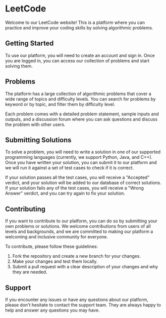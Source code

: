 # LeetCode

Welcome to our LeetCode website! This is a platform where you can practice and improve your coding skills by solving algorithmic problems.

## Getting Started

To use our platform, you will need to create an account and sign in. Once you are logged in, you can access our collection of problems and start solving them.

## Problems

The platform has a large collection of algorithmic problems that cover a wide range of topics and difficulty levels. You can search for problems by keyword or by topic, and filter them by difficulty level.

Each problem comes with a detailed problem statement, sample inputs and outputs, and a discussion forum where you can ask questions and discuss the problem with other users.

## Submitting Solutions

To solve a problem, you will need to write a solution in one of our supported programming languages (currently, we support Python, Java, and C++). Once you have written your solution, you can submit it to our platform and we will run it against a set of test cases to check if it is correct.

If your solution passes all the test cases, you will receive a "Accepted" verdict, and your solution will be added to our database of correct solutions. If your solution fails any of the test cases, you will receive a "Wrong Answer" verdict, and you can try again to fix your solution.

## Contributing

If you want to contribute to our platform, you can do so by submitting your own problems or solutions. We welcome contributions from users of all levels and backgrounds, and we are committed to making our platform a welcoming and inclusive community for everyone.

To contribute, please follow these guidelines:

1. Fork the repository and create a new branch for your changes.
2. Make your changes and test them locally.
3. Submit a pull request with a clear description of your changes and why they are needed.

## Support

If you encounter any issues or have any questions about our platform, please don't hesitate to contact the support team. They are always happy to help and answer any questions you may have.
